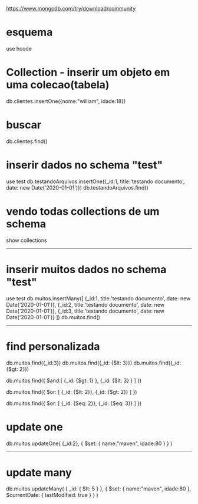 https://www.mongodb.com/try/download/community

# esquema
use hcode

# Collection - inserir um objeto em uma colecao(tabela)
db.clientes.insertOne({nome:"william", idade:18})

# buscar
db.clientes.find()

# inserir dados no schema "test"
use test
db.testandoArquivos.insertOne({_id:1, title:'testando documento', date: new Date('2020-01-01')})
db.testandoArquivos.find()


# vendo todas collections de um schema
show collections

------------------------------------------------------------------------------

# inserir muitos dados no schema "test"
use test
db.muitos.insertMany([
 {_id:1, title:'testando documento', date: new Date('2020-01-01')},
 {_id:2, title:'testando documento', date: new Date('2020-01-01')},
 {_id:3, title:'testando documento', date: new Date('2020-01-01')}
])
db.muitos.find()

------------------------------------------------------------------------------
# find personalizada
db.muitos.find({_id:3})
db.muitos.find({_id: {$lt: 3}})
db.muitos.find({_id: {$gt: 2}})

db.muitos.find({
    $and:[
        {_id: {$gt: 1} },
        {_id: {$lt: 3} }
    ] 
})

db.muitos.find({
    $or: [
        {_id: {$lt: 2}},
        {_id: {$gt: 2}}
    ]
})

db.muitos.find({
    $or: [
        {_id: {$eq: 2}},
        {_id: {$eq: 3}}
    ]
})

# update one
db.muitos.updateOne(
    {_id:2}, 
    {
        $set: {
            name:"maven", 
            idade:80
        } 
    }
)

------------------------------------------------------------------------------
# update many
db.muitos.updateMany(
    {
        _id: { $lt: 5 } 
    }, 
    {
        $set: {
            name:"maven", 
            idade:80
        },
        $currentDate: { lastModified: true }
    }
)